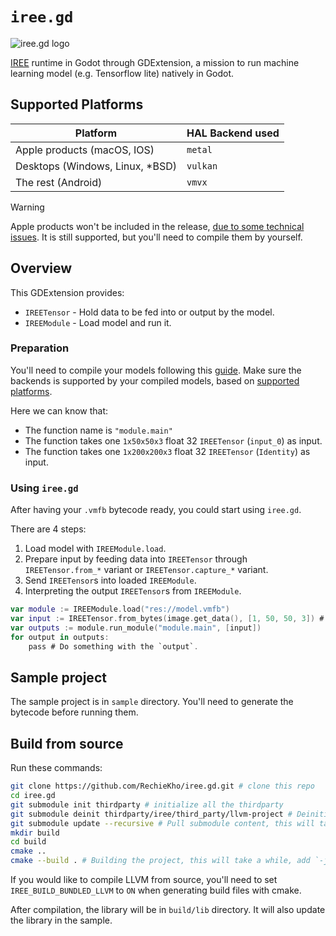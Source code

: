 # `iree.gd`

![iree.gd logo](./graphics/logo.svg)

[IREE](https://github.com/openxla/iree) runtime in Godot through GDExtension, a mission to run machine learning model (e.g. Tensorflow lite) natively in Godot.

## Supported Platforms

| Platform                         | HAL Backend used |
| -------------------------------- | ---------------- |
| Apple products (macOS, IOS)      | `metal`          |
| Desktops (Windows, Linux, \*BSD) | `vulkan`         |
| The rest (Android)               | `vmvx`           |

> [!WARNING]
> Apple products won't be included in the release,
> [due to some technical issues](https://github.com/RechieKho/iree.gd/discussions/57).
> It is still supported, but you'll need to compile them by yourself.

## Overview

This GDExtension provides:

- `IREETensor` - Hold data to be fed into or output by the model.
- `IREEModule` - Load model and run it.

### Preparation

You'll need to compile your models following this [guide](https://openxla.github.io/iree/guides/).
Make sure the backends is supported by your compiled models, based on [supported platforms](#supported-platforms).

Here we can know that:

- The function name is `"module.main"`
- The function takes one `1x50x50x3` float 32 `IREETensor` (`input_0`) as input.
- The function takes one `1x200x200x3` float 32 `IREETensor` (`Identity`) as input.

### Using `iree.gd`

After having your `.vmfb` bytecode ready, you could start using `iree.gd`.

There are 4 steps:

1. Load model with `IREEModule.load`.
2. Prepare input by feeding data into `IREETensor` through `IREETensor.from_*` variant or `IREETensor.capture_*` variant.
3. Send `IREETensor`s into loaded `IREEModule`.
4. Interpreting the output `IREETensor`s from `IREEModule`.

```swift
var module := IREEModule.load("res://model.vmfb")
var input := IREETensor.from_bytes(image.get_data(), [1, 50, 50, 3]) # Remember to consider the input type.
var outputs := module.run_module("module.main", [input])
for output in outputs:
    pass # Do something with the `output`.
```

## Sample project

The sample project is in `sample` directory. You'll need to generate the bytecode before running them.

## Build from source

Run these commands:

```sh
git clone https://github.com/RechieKho/iree.gd.git # clone this repo
cd iree.gd
git submodule init thirdparty # initialize all the thirdparty
git submodule deinit thirdparty/iree/third_party/llvm-project # Deinitialize llvm, we are not compiling the compiler.
git submodule update --recursive # Pull submodule content, this will take a while.
mkdir build
cd build
cmake ..
cmake --build . # Building the project, this will take a while, add `-j` flag to make it faster.
```

If you would like to compile LLVM from source, you'll need to set `IREE_BUILD_BUNDLED_LLVM` to `ON` when generating build files with cmake.

After compilation, the library will be in `build/lib` directory.
It will also update the library in the sample.
